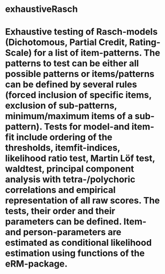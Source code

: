 # exhaustiveRasch
# Exhaustive testing of Rasch-models (Dichotomous, Partial Credit, Rating-Scale) for a list of item-patterns. The patterns to test can be either all possible patterns or items/patterns can be defined by several rules (forced inclusion of specific items, exclusion of sub-patterns, minimum/maximum items of a sub-pattern). Tests for model-and item-fit include ordering of the thresholds, itemfit-indices, likelihood ratio test, Martin Löf test, waldtest, principal component analysis with tetra-/polychoric correlations and empirical representation of all raw scores. The tests, their order and their parameters can be defined.    Item- and person-parameters are estimated as conditional likelihood estimation using functions of the eRM-package. 
